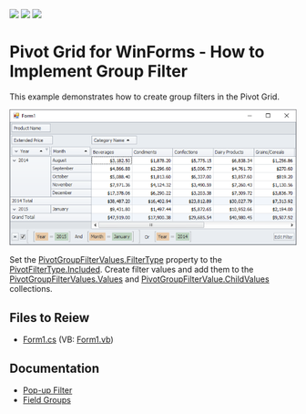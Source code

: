 <!-- default badges list -->
![](https://img.shields.io/endpoint?url=https://codecentral.devexpress.com/api/v1/VersionRange/128582125/22.1.7%2B)
[![](https://img.shields.io/badge/Open_in_DevExpress_Support_Center-FF7200?style=flat-square&logo=DevExpress&logoColor=white)](https://supportcenter.devexpress.com/ticket/details/E4581)
[![](https://img.shields.io/badge/📖_How_to_use_DevExpress_Examples-e9f6fc?style=flat-square)](https://docs.devexpress.com/GeneralInformation/403183)
<!-- default badges end -->

# Pivot Grid for WinForms - How to Implement Group Filter

This example demonstrates how to create group filters in the Pivot Grid. 

![Pivot Grid](./images/pivotgrid.png)

Set the [PivotGroupFilterValues.FilterType](https://docs.devexpress.com/CoreLibraries/DevExpress.XtraPivotGrid.PivotGroupFilterValues.FilterType) property to the [PivotFilterType.Included](https://docs.devexpress.com/CoreLibraries/DevExpress.XtraPivotGrid.PivotFilterType). Create filter values and add them to the [PivotGroupFilterValues.Values](https://docs.devexpress.com/CoreLibraries/DevExpress.XtraPivotGrid.PivotGroupFilterValues.Values) and [PivotGroupFilterValue.ChildValues](https://docs.devexpress.com/CoreLibraries/DevExpress.XtraPivotGrid.PivotGroupFilterValue.ChildValues) collections.

## Files to Reiew

* [Form1.cs](./CS/GroupFilter/Form1.cs) (VB: [Form1.vb](./VB/GroupFilter/Form1.vb))

## Documentation

- [Pop-up Filter](https://docs.devexpress.com/WindowsForms/8554/controls-and-libraries/pivot-grid/data-shaping/filtering/pop-up-filter)
- [Field Groups](https://docs.devexpress.com/WindowsForms/1958/controls-and-libraries/pivot-grid/layout/field-groups)

